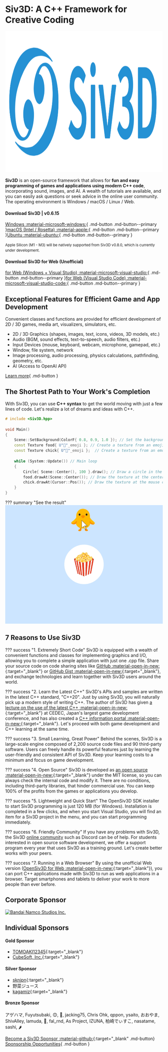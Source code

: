 # Siv3D: A C++ Framework for Creative Coding
<div class="logo"><img src="https://raw.githubusercontent.com/Siv3D/siv3d.site.resource/main/v6/logo/logo.png" width="1450" height="450"></div>

**Siv3D** is an open-source framework that allows for **fun and easy programming of games and applications using modern C++ code**, incorporating sound, images, and AI. A wealth of tutorials are available, and you can easily ask questions or seek advice in the online user community. The operating environment is Windows / macOS / Linux / Web.

#### Download Siv3D | v0.6.15

[Windows :material-microsoft-windows:](download/windows.md){ .md-button .md-button--primary }[macOS (Intel / Rosetta) :material-apple:](download/macos.md){ .md-button .md-button--primary }[Ubuntu :material-ubuntu:](download/ubuntu.md){ .md-button .md-button--primary }

<small>Apple Silicon (M1 - M3) will be natively supported from Siv3D v0.8.0, which is currently under development.</small>

#### Download Siv3D for Web (Unofficial)

[for Web (Windows + Visual Studio) :material-microsoft-visual-studio:](download/web.md){ .md-button .md-button--primary }[for Web (Visual Studio Code) :material-microsoft-visual-studio-code:](download/web.md){ .md-button .md-button--primary }


## Exceptional Features for Efficient Game and App Development
Convenient classes and functions are provided for efficient development of 2D / 3D games, media art, visualizers, simulators, etc.

- 2D / 3D Graphics (shapes, images, text, icons, videos, 3D models, etc.)
- Audio (BGM, sound effects, text-to-speech, audio filters, etc.)
- Input Devices (mouse, keyboard, webcam, microphone, gamepad, etc.)
- Window, file system, network
- Image processing, audio processing, physics calculations, pathfinding, geometry, etc.
- AI (Access to OpenAI API)

[Learn more](features.md){ .md-button }


## The Shortest Path to Your Work's Completion
With Siv3D, you can use **C++ syntax** to get the world moving with just a few lines of code. Let's realize a lot of dreams and ideas with C++.

```cpp
# include <Siv3D.hpp>

void Main()
{
	Scene::SetBackground(ColorF{ 0.8, 0.9, 1.0 }); // Set the background color
	const Texture food{ U"🍿"_emoji }; // Create a texture from an emoji
	const Texture chick{ U"🐥"_emoji };	// Create a texture from an emoji

	while (System::Update()) // Main loop
	{
		Circle{ Scene::Center(), 100 }.draw(); // Draw a circle in the center of the scene
		food.drawAt(Scene::Center()); // Draw the texture at the center of the screen
		chick.drawAt(Cursor::Pos()); // Draw the texture at the mouse cursor position
	}
}
```

??? summary "See the result"
    ![](https://raw.githubusercontent.com/Siv3D/siv3d.site.resource/main/v6/demo/chick.gif)


## 7 Reasons to Use Siv3D

??? success "1. Extremely Short Code"
	Siv3D is equipped with a wealth of convenient functions and classes for implementing graphics and I/O, allowing you to complete a simple application with just one .cpp file. Share your source code on code sharing sites like [GitHub :material-open-in-new:](https://github.com/){:target="_blank"} or [GitHub Gist :material-open-in-new:](https://gist.github.com/){:target="_blank"}, and exchange technologies and learn together with Siv3D users around the world.

??? success "2. Learn the Latest C++"
	Siv3D's APIs and samples are written in the latest C++ standard, "C++20". Just by using Siv3D, you will naturally pick up a modern style of writing C++. The author of Siv3D has given [a lecture on the use of the latest C++ :material-open-in-new:](https://speakerdeck.com/cpp/cedec2020){:target="_blank"} at CEDEC, Japan's largest game development conference, and has also created a [C++ information portal :material-open-in-new:](https://cppmap.github.io/){:target="_blank"}. Let's proceed with both game development and C++ learning at the same time.

??? success "3. Small Learning, Great Power"
	Behind the scenes, Siv3D is a large-scale engine composed of 2,200 source code files and 90 third-party software. Users can freely handle its powerful features just by learning the user-friendly and consistent API of Siv3D. Keep your learning costs to a minimum and focus on game development.

??? success "4. Open Source"
	Siv3D is developed as [an open source :material-open-in-new:](https://github.com/Siv3D/OpenSiv3D){:target="_blank"} under the MIT license, so you can always check the internal code and modify it. There are no conditions, including third-party libraries, that hinder commercial use. You can keep 100% of the profits from the games or applications you develop.

??? success "5. Lightweight and Quick Start"
	The OpenSiv3D SDK installer to start Siv3D programming is just 120 MB (for Windows). Installation is completed in a few clicks, and when you start Visual Studio, you will find an item for a Siv3D project in the menu, and you can start programming immediately.

??? success "6. Friendly Community"
	If you have any problems with Siv3D, the Siv3D [online community](community/community.md) such as Discord can be of help. For students interested in open source software development, we offer a support program every year that uses Siv3D as a training ground. Let's create better works with your peers.

??? success "7. Running in a Web Browser"
	By using the unofficial Web version ([OpenSiv3D for Web :material-open-in-new:](https://siv3d.kamenokosoft.com/docs/en/){:target="_blank"}), you can port C++ applications made with Siv3D to run as web applications in a browser. Target smartphones and tablets to deliver your work to more people than ever before.


## Corporate Sponsor
<div class="sponsor"><a href="https://www.bandainamcostudios.com/" target="_blank"><img src="https://siv3d.jp/sponsors/バンダイナムコスタジオ.png" alt="Bandai Namco Studios Inc."></a></div>

## Individual Sponsors

#### Gold Sponsor 
- [TOMOAKI12345](https://github.com/TOMOAKI12345){:target="_blank"}
- [CubeSoft, Inc.](https://www.cube-soft.jp/){:target="_blank"}

#### Silver Sponsor
- [sknjpn](https://x.com/sknjpn){:target="_blank"}
- 野菜ジュース
- [kagamiz](https://github.com/kagamiz){:target="_blank"}

#### Bronze Sponsor
アゲハマ, Fuyutsubaki, 😊, 🐝, jacking75, Chris Ohk, qppon, ysaito, おおやま, ShivAlley, lamuda, 🌻, fal_rnd, As Project, IZUNA, 柏崎でぃすこ, nasatame, sashi, 🌶️

[Become a Siv3D Sponsor :material-github:](https://github.com/sponsors/Reputeless){:target="_blank" .md-button} [Sponsorship Opportunities](sponsorship/corporate-sponsor.md){ .md-button } 
